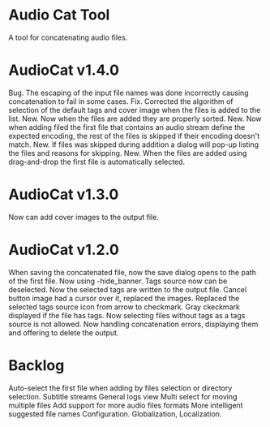 ﻿# Audio Cat Tool 

A tool for concatenating audio files.

AudioCat v1.4.0
===============
Bug. The escaping of the input file names was done incorrectly causing concatenation to fail in some cases.
Fix. Corrected the algorithm of selection of the default tags and cover image when the files is added to the list.
New. Now when the files are added they are properly sorted.
New. Now when adding filed the first file that contains an audio stream define the expected encoding, the rest of the files is skipped if their encoding doesn't match.
New. If files was skipped during addition a dialog will pop-up listing the files and reasons for skipping.
New. When the files are added using drag-and-drop the first file is automatically selected.

AudioCat v1.3.0
===============
Now can add cover images to the output file.

AudioCat v1.2.0
===============
When saving the concatenated file, now the save dialog opens to the path of the first file.
Now using -hide_banner.
Tags source now can be deselected.
Now the selected tags are written to the output file.
Cancel button image had a cursor over it, replaced the images.
Replaced the selected tags source icon from arrow to checkmark.
Gray ckeckmark displayed if the file has tags. 
Now selecting files without tags as a tags source is not allowed.
Now handling concatenation errors, displaying them and offering to delete the output.


Backlog
=======
Auto-select the first file when adding by files selection or directory selection.
Subtitle streams
General logs view
Multi select for moving multiple files
Add support for more audio files formats
More intelligent suggested file names
Configuration.
Globalization, Localization.

